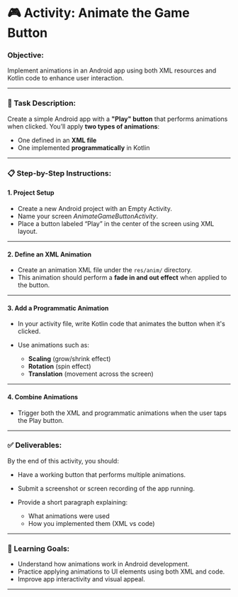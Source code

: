 # 🎮 **Activity: Animate the Game Button**

### **Objective:**

Implement animations in an Android app using both XML resources and Kotlin code to enhance user interaction.

---

### **🧠 Task Description:**

Create a simple Android app with a **"Play" button** that performs animations when clicked. You’ll apply **two types of animations**:

* One defined in an **XML file**
* One implemented **programmatically** in Kotlin

---

### **📋 Step-by-Step Instructions:**

#### **1. Project Setup**

* Create a new Android project with an Empty Activity.
* Name your screen *AnimateGameButtonActivity*.
* Place a button labeled “Play” in the center of the screen using XML layout.

---

#### **2. Define an XML Animation**

* Create an animation XML file under the `res/anim/` directory.
* This animation should perform a **fade in and out effect** when applied to the button.

---

#### **3. Add a Programmatic Animation**

* In your activity file, write Kotlin code that animates the button when it's clicked.
* Use animations such as:

  * **Scaling** (grow/shrink effect)
  * **Rotation** (spin effect)
  * **Translation** (movement across the screen)

---

#### **4. Combine Animations**

* Trigger both the XML and programmatic animations when the user taps the Play button.

---

### **✅ Deliverables:**

By the end of this activity, you should:

* Have a working button that performs multiple animations.
* Submit a screenshot or screen recording of the app running.
* Provide a short paragraph explaining:

  * What animations were used
  * How you implemented them (XML vs code)

---

### **🎯 Learning Goals:**

* Understand how animations work in Android development.
* Practice applying animations to UI elements using both XML and code.
* Improve app interactivity and visual appeal.

---
